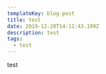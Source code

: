 ```yaml
---
templateKey: blog-post
title: test
date: 2019-12-28T14:12:43.199Z
description: test
tags:
  - test
---
```

test

![]()
